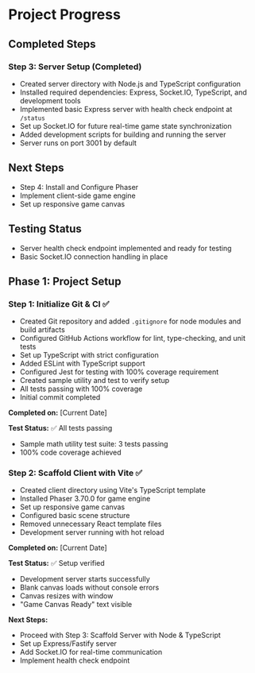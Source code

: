 # Project Progress

## Completed Steps

### Step 3: Server Setup (Completed)
- Created server directory with Node.js and TypeScript configuration
- Installed required dependencies: Express, Socket.IO, TypeScript, and development tools
- Implemented basic Express server with health check endpoint at `/status`
- Set up Socket.IO for future real-time game state synchronization
- Added development scripts for building and running the server
- Server runs on port 3001 by default

## Next Steps
- Step 4: Install and Configure Phaser
- Implement client-side game engine
- Set up responsive game canvas

## Testing Status
- Server health check endpoint implemented and ready for testing
- Basic Socket.IO connection handling in place

## Phase 1: Project Setup

### Step 1: Initialize Git & CI ✅
- Created Git repository and added `.gitignore` for node modules and build artifacts
- Configured GitHub Actions workflow for lint, type-checking, and unit tests
- Set up TypeScript with strict configuration
- Added ESLint with TypeScript support
- Configured Jest for testing with 100% coverage requirement
- Created sample utility and test to verify setup
- All tests passing with 100% coverage
- Initial commit completed

**Completed on:** [Current Date]

**Test Status:** ✅ All tests passing
- Sample math utility test suite: 3 tests passing
- 100% code coverage achieved

### Step 2: Scaffold Client with Vite ✅
- Created client directory using Vite's TypeScript template
- Installed Phaser 3.70.0 for game engine
- Set up responsive game canvas
- Configured basic scene structure
- Removed unnecessary React template files
- Development server running with hot reload

**Completed on:** [Current Date]

**Test Status:** ✅ Setup verified
- Development server starts successfully
- Blank canvas loads without console errors
- Canvas resizes with window
- "Game Canvas Ready" text visible

**Next Steps:**
- Proceed with Step 3: Scaffold Server with Node & TypeScript
- Set up Express/Fastify server
- Add Socket.IO for real-time communication
- Implement health check endpoint
